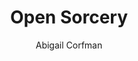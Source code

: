 ---
imageSrc: "/assets/opensorcery-title-cover.jpg"
thumbnailSrc: "/assets/opensorcery-thumbnail.jpg"
altText: "BEL/S booting up."
title: "Open Sorcery"
summary: "Text adventure game with tech-magic flavor."
author: "Abigail Corfman"
---